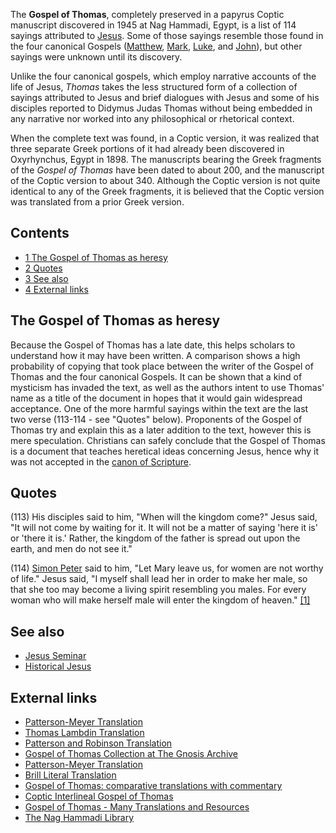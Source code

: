 The **Gospel of Thomas**, completely preserved in a papyrus Coptic
manuscript discovered in 1945 at Nag Hammadi, Egypt, is a list of
114 sayings attributed to [Jesus](Jesus "Jesus"). Some of those
sayings resemble those found in the four canonical Gospels
([Matthew](Gospel_of_Matthew "Gospel of Matthew"),
[Mark](Gospel_of_Mark "Gospel of Mark"),
[Luke](Gospel_of_Luke "Gospel of Luke"), and
[John](Gospel_of_John "Gospel of John")), but other sayings were
unknown until its discovery.

Unlike the four canonical gospels, which employ narrative accounts
of the life of Jesus, *Thomas* takes the less structured form of a
collection of sayings attributed to Jesus and brief dialogues with
Jesus and some of his disciples reported to Didymus Judas Thomas
without being embedded in any narrative nor worked into any
philosophical or rhetorical context.

When the complete text was found, in a Coptic version, it was
realized that three separate Greek portions of it had already been
discovered in Oxyrhynchus, Egypt in 1898. The manuscripts bearing
the Greek fragments of the *Gospel of Thomas* have been dated to
about 200, and the manuscript of the Coptic version to about 340.
Although the Coptic version is not quite identical to any of the
Greek fragments, it is believed that the Coptic version was
translated from a prior Greek version.

## Contents

-   [1 The Gospel of Thomas as heresy](#The_Gospel_of_Thomas_as_heresy)
-   [2 Quotes](#Quotes)
-   [3 See also](#See_also)
-   [4 External links](#External_links)

## The Gospel of Thomas as heresy

Because the Gospel of Thomas has a late date, this helps scholars
to understand how it may have been written. A comparison shows a
high probability of copying that took place between the writer of
the Gospel of Thomas and the four canonical Gospels. It can be
shown that a kind of mysticism has invaded the text, as well as the
authors intent to use Thomas' name as a title of the document in
hopes that it would gain widespread acceptance. One of the more
harmful sayings within the text are the last two verse (113-114 -
see "Quotes" below). Proponents of the Gospel of Thomas try and
explain this as a later addition to the text, however this is mere
speculation. Christians can safely conclude that the Gospel of
Thomas is a document that teaches heretical ideas concerning Jesus,
hence why it was not accepted in the
[canon of Scripture](Development_of_the_canon "Development of the canon").

## Quotes

\(113) His disciples said to him, "When will the kingdom come?"
 Jesus said, "It will not come by waiting for it. It will not be a
 matter of saying 'here it is' or 'there it is.' Rather, the kingdom
 of the father is spread out upon the earth, and men do not see
 it."

\(114) [Simon Peter](Simon_Peter "Simon Peter") said to him, "Let
 Mary leave us, for women are not worthy of life." Jesus said, "I
 myself shall lead her in order to make her male, so that she too
 may become a living spirit resembling you males. For every woman
 who will make herself male will enter the kingdom of heaven."
 [[1]](http://www.gnosis.org/naghamm/gthlamb.html)

## See also

-   [Jesus Seminar](Jesus_Seminar "Jesus Seminar")
-   [Historical Jesus](Historical_Jesus "Historical Jesus")

## External links

-   [Patterson-Meyer Translation](http://www.gnosis.org/naghamm/gosthom.html)
-   [Thomas Lambdin Translation](http://www.gnosis.org/naghamm/gthlamb.html)
-   [Patterson and Robinson Translation](http://www.gnosis.org/naghamm/gth_pat_rob.htm)
-   [Gospel of Thomas Collection at The Gnosis Archive](http://www.gnosis.org/naghamm/nhl_thomas.htm)
-   [Patterson-Meyer Translation](http://www.misericordia.edu/users/davies/thomas/Trans.htm)
-   [Brill Literal Translation](http://www.goodnewsinc.net/othbooks/thomas.html)
-   [Gospel of Thomas: comparative translations with commentary](http://www.gospelthomas.com/)
-   [Coptic Interlineal Gospel of Thomas](http://www.geocities.com/Athens/9068/)
-   [Gospel of Thomas - Many Translations and Resources](http://www.earlychristianwritings.com/thomas.html)
-   [The Nag Hammadi Library](http://www.nag-hammadi.com/)



